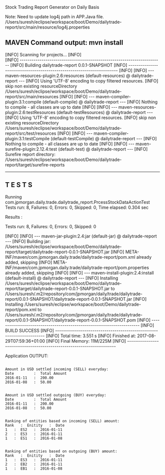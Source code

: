Stock Trading Report Generator on Daily Basis

Note:
   Need to update log4j path in APP.Java file.
   /Users/suresh/eclipse/workspace/boot/Demo/dailytrade-report/src/main/resource/log4j.properties
   
   
 
MAVEN Command output: mvn install
---------------------------------

[INFO] Scanning for projects...
[INFO]                                                                         
[INFO] ------------------------------------------------------------------------
[INFO] Building dailytrade-report 0.0.1-SNAPSHOT
[INFO] ------------------------------------------------------------------------
[INFO] 
[INFO] --- maven-resources-plugin:2.6:resources (default-resources) @ dailytrade-report ---
[INFO] Using 'UTF-8' encoding to copy filtered resources.
[INFO] skip non existing resourceDirectory /Users/suresh/eclipse/workspace/boot/Demo/dailytrade-report/src/main/resources
[INFO] 
[INFO] --- maven-compiler-plugin:3.1:compile (default-compile) @ dailytrade-report ---
[INFO] Nothing to compile - all classes are up to date
[INFO] 
[INFO] --- maven-resources-plugin:2.6:testResources (default-testResources) @ dailytrade-report ---
[INFO] Using 'UTF-8' encoding to copy filtered resources.
[INFO] skip non existing resourceDirectory /Users/suresh/eclipse/workspace/boot/Demo/dailytrade-report/src/test/resources
[INFO] 
[INFO] --- maven-compiler-plugin:3.1:testCompile (default-testCompile) @ dailytrade-report ---
[INFO] Nothing to compile - all classes are up to date
[INFO] 
[INFO] --- maven-surefire-plugin:2.12.4:test (default-test) @ dailytrade-report ---
[INFO] Surefire report directory: /Users/suresh/eclipse/workspace/boot/Demo/dailytrade-report/target/surefire-reports

-------------------------------------------------------
 T E S T S
-------------------------------------------------------
Running com.jpmorgan.daily.trade.dailytrade_report.PrcessStockDataActionTest
Tests run: 8, Failures: 0, Errors: 0, Skipped: 0, Time elapsed: 0.304 sec

Results :

Tests run: 8, Failures: 0, Errors: 0, Skipped: 0

[INFO] 
[INFO] --- maven-jar-plugin:2.4:jar (default-jar) @ dailytrade-report ---
[INFO] Building jar: /Users/suresh/eclipse/workspace/boot/Demo/dailytrade-report/target/dailytrade-report-0.0.1-SNAPSHOT.jar
[INFO] META-INF/maven/com.jpmorgan.daily.trade/dailytrade-report/pom.xml already added, skipping
[INFO] META-INF/maven/com.jpmorgan.daily.trade/dailytrade-report/pom.properties already added, skipping
[INFO] 
[INFO] --- maven-install-plugin:2.4:install (default-install) @ dailytrade-report ---
[INFO] Installing /Users/suresh/eclipse/workspace/boot/Demo/dailytrade-report/target/dailytrade-report-0.0.1-SNAPSHOT.jar to /Users/suresh/.m2/repository/com/jpmorgan/daily/trade/dailytrade-report/0.0.1-SNAPSHOT/dailytrade-report-0.0.1-SNAPSHOT.jar
[INFO] Installing /Users/suresh/eclipse/workspace/boot/Demo/dailytrade-report/pom.xml to /Users/suresh/.m2/repository/com/jpmorgan/daily/trade/dailytrade-report/0.0.1-SNAPSHOT/dailytrade-report-0.0.1-SNAPSHOT.pom
[INFO] ------------------------------------------------------------------------
[INFO] BUILD SUCCESS
[INFO] ------------------------------------------------------------------------
[INFO] Total time: 3.551 s
[INFO] Finished at: 2017-08-29T07:59:36+01:00
[INFO] Final Memory: 11M/225M
[INFO] ------------------------------------------------------------------------


   
Application OUTPUT:
~~~~~~~~~~~~~~~~~~~

Amount in USD settled incoming (SELL) everyday:
Date         :  Total Amount
2016-01-11   :  200.00
2016-01-08   :  50.00


Amount in USD settled outgoing (BUY) everyday:
Date         :  Total Amount
2016-01-11   :  200.00
2016-01-08   :  50.00


Ranking of entities based on incoming (SELL) amount:
Rank   :  Enitity   :  Date      
1   :  ES2   :  2016-01-11
2   :  ES3   :  2016-01-11
1   :  ES1   :  2016-01-08


Ranking of entities based on outgoing (BUY) amount:
Rank   :  Enitity   :  Date      
1   :  ES3   :  2016-01-11
2   :  EB2   :  2016-01-11
1   :  EB1   :  2016-01-08
